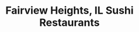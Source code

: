 ---
layout: city
title: Fairview Heights, IL Sushi Restaurants
permalink: /illinois/fairview-heights/
stateAbbr: IL
stateName: Illinois
cityName: Fairview Heights
---